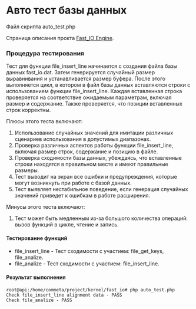 # Авто тест базы данных


Файл скрипта auto_test.php

Страница описания прокта [Fast_IO Engine](https://github.com/commeta/fast_io).


### Процедура тестирования

Тест для функции file_insert_line начинается с создания файла базы данных fast_io.dat. Затем генерируется случайный размер выравнивания и устанавливается размер буфера. После этого выполняется цикл, в котором в файл базы данных вставляются строки с использованием функции file_insert_line. Каждая вставленная строка проверяется на соответствие ожидаемым параметрам, включая размер и содержание. Также проверяется, что позиции вставленных строк корректны.

Плюсы этого теста включают:
1. Использование случайных значений для имитации различных сценариев использования в допустимых диапазонах.
2. Проверка различных аспектов работы функции file_insert_line, включая размер строк, содержание и позицию в файле.
3. Проверка сходимости базы данных, убеждаясь, что вставленные строки находятся в правильном месте и имеют правильные размеры.
4. Тест выводит на экран все ошибки и предупреждения, которые могут возникнуть при работе с базой данных.
5. Тест выявляет нестабильное поведение, если генерация случайных значений приведет к ошибкам в работе расширения.

Минусы этого теста включают:
1. Тест может быть медленным из-за большого количества операций: вызов функций в цикле, чтение и запись.


#### Тестирование функций
- file_insert_line - Тест сходимости с участием: file_get_keys, file_analize.
- file_analize - Тест сходимости с участием: file_insert_line.


#### Результат выполнения
```
root@api:/home/commeta/project/kernel/fast_io# php auto_test.php 
Check file_insert_line alignment data - PASS
Check file_analize - PASS
```
